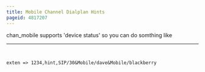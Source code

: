 ```yaml
---
title: Mobile Channel Dialplan Hints
pageid: 4817207
---
```


chan\_mobile supports 'device status' so you can do somthing like 




---

  
  


```


exten => 1234,hint,SIP/30&Mobile/dave&Mobile/blackberry


```


